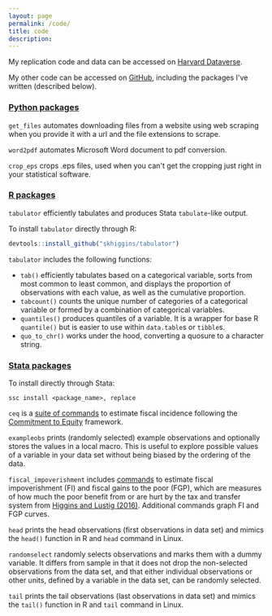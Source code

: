 ```yaml
---
layout: page
permalink: /code/
title: code
description: 
---
```


My replication code and data can be accessed on [Harvard Dataverse](https://dataverse.harvard.edu/dataverse/seanhiggins).

My other code can be accessed on [GitHub](https://github.com/skhiggins/), including the packages I've written (described below).

### [Python packages](https://github.com/skhiggins/PythonTools/)

`get_files` automates downloading files from a website using web scraping when you provide it with a url and the file extensions to scrape.

`word2pdf` automates Microsoft Word document to pdf conversion.

`crop_eps` crops .eps files, used when you can't get the cropping just right in your statistical software.

### [R packages](https://github.com/skhiggins/tabulator)

`tabulator` efficiently tabulates and produces Stata `tabulate`-like output. 

To install `tabulator` directly through R:
```r 
devtools::install_github("skhiggins/tabulator")
```

`tabulator` includes the following functions:
- `tab()` efficiently tabulates based on a categorical variable, sorts from most common to least common, and displays the proportion of observations with each value, as well as the cumulative proportion.
- `tabcount()` counts the unique number of categories of a categorical variable or formed by a combination of categorical variables.
- `quantiles()` produces quantiles of a variable. It is a wrapper for base R `quantile()` but is easier to use within `data.table`s or `tibble`s.
- `quo_to_chr()` works under the hood, converting a quosure to a character string.

### [Stata packages](https://github.com/skhiggins/StataTools)

To install directly through Stata:
```
ssc install <package_name>, replace
```

`ceq` is a [suite of commands](https://github.com/skhiggins/CEQStataPackage) to estimate fiscal incidence following the [Commitment to Equity](https://commitmentoequity.org/) framework.

`exampleobs` prints (randomly selected) example observations and optionally stores the values in a local macro. This is useful to explore possible values of a variable in your data set without being biased by the ordering of the data.

`fiscal_impoverishment` includes [commands](https://github.com/skhiggins/fiscal_impoverishment) to estimate fiscal impoverishment (FI) and fiscal gains to the poor (FGP), which are measures of how much the poor benefit from or are hurt by the tax and transfer system from [Higgins and Lustig (2016)](https://www.sciencedirect.com/science/article/pii/S0304387816300220). Additional commands graph FI and FGP curves. 

`head` prints the head observations (first observations in data set) and mimics the `head()` function in R and `head` command in Linux.

`randomselect` randomly selects observations and marks them with a dummy variable. It differs from sample in that it does not drop the non-selected observations from the data set, and that either individual observations or other units, defined by a variable in the data set, can be randomly selected.

`tail` prints the tail observations (last observations in data set) and mimics the `tail()` function in R and `tail` command in Linux.
​
